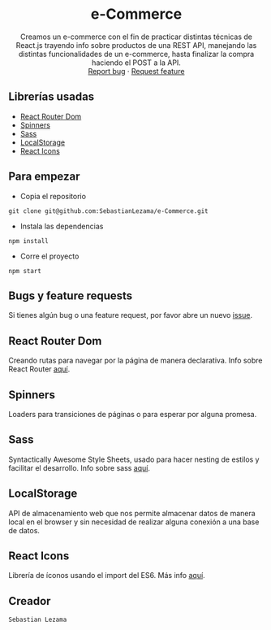 <h1 align="center" >e-Commerce</h1>

<p align="center">
  Creamos un e-commerce con el fin de practicar distintas técnicas de React.js trayendo info sobre productos de una REST API, manejando las distintas funcionalidades de un e-commerce, hasta finalizar la compra haciendo el POST a la API.
  <br>
  <a href="https://github.com/SebastianLezama/e-Commerce/issues/new?template=bug.md">Report bug</a>
  ·
  <a href="https://github.com/SebastianLezama/e-Commerce/issues/new?template=feature.md&labels=feature">Request feature</a>
</p>

## Librerías usadas

- [React Router Dom](#react-router-dom)
- [Spinners](#spinners)
- [Sass](#sass)
- [LocalStorage](#LocalStorage)
- [React Icons](#react-icons)

## Para empezar

- Copia el repositorio

```text
git clone git@github.com:SebastianLezama/e-Commerce.git
```

- Instala las dependencias

```text
npm install
```

- Corre el proyecto

```text
npm start
```

## Bugs y feature requests

Si tienes algún bug o una feature request, por favor abre un nuevo [issue](https://github.com/SebastianLezama/e-Commerce/issues/new).

## React Router Dom

Creando rutas para navegar por la página de manera declarativa.
Info sobre React Router [aquí](https://reactrouter.com/).

## Spinners

Loaders para transiciones de páginas o para esperar por alguna promesa.

## Sass

Syntactically Awesome Style Sheets, usado para hacer nesting de estilos y facilitar el desarrollo. Info sobre sass [aquí](https://sass-lang.com/).

## LocalStorage

API de almacenamiento web que nos permite almacenar datos de manera local en el browser y sin necesidad de realizar alguna conexión a una base de datos.

## React Icons

Librería de íconos usando el import del ES6. Más info [aquí](https://react-icons.github.io/react-icons/).

## Creador

`Sebastian Lezama`
